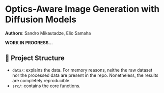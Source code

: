 # Optics-Aware Image Generation with Diffusion Models

**Authors**: Sandro Mikautadze, Elio Samaha

**WORK IN PROGRESS...**

## **📂 Project Structure**

- `data/`: explains the data. For memory reasons, neithe the raw dataset nor the processed data are present in the repo. Nonetheless, the results are completely reproducible. 
- `src/`: contains the core functions.

